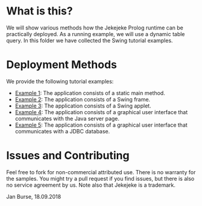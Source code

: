 # What is this?

We will show various methods how the Jekejeke Prolog runtime can
be practically deployed. As a running example, we will use a dynamic
table query. In this folder we have collected the Swing tutorial examples.

# Deployment Methods

We provide the following tutorial examples:
- [Example 1](example01):
  The application consists of a static main method.
- [Example 2](example02):
  The application consists of a Swing frame.
- [Example 3](example03):
  The application consists of a Swing applet.
- [Example 4](example04):
  The application consists of a graphical user interface that communicates with the Java server page.
- [Example 5](example05):
   The application consists of a graphical user interface that communicates with a JDBC database.

# Issues and Contributing

Feel free to fork for non-commercial attributed use. There is no warranty
for the samples. You might try a pull request if you find issues, but
there is also no service agreement by us. Note also that Jekejeke is a trademark.

Jan Burse, 18.09.2018